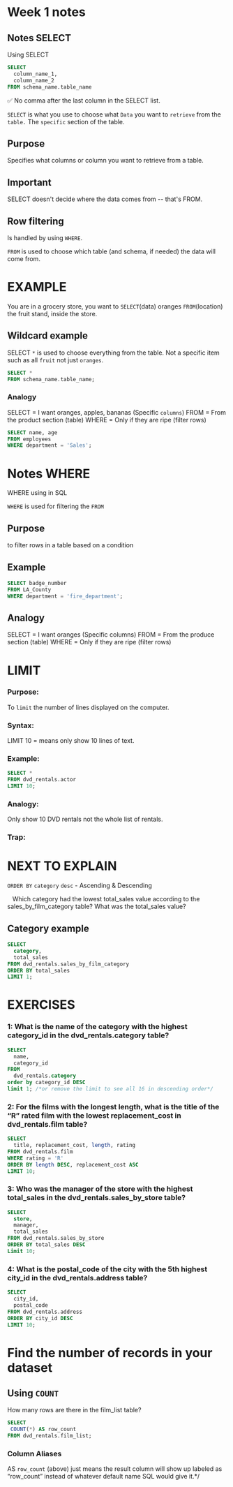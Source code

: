 # Week 1 notes

## Notes SELECT

Using  SELECT

```sql
SELECT
  column_name_1,
  column_name_2
FROM schema_name.table_name
```

✅ No comma after the last column in the SELECT list.

`SELECT` is what you use to choose what `Data` you want to `retrieve` from the `table.` The `specific` section of the table.

## Purpose
Specifies what columns or column you want to retrieve from a table.

## Important
SELECT doesn't decide where the data comes from -- that's FROM.

## Row filtering 
Is handled by using `WHERE`.

`FROM` is used to choose which table (and schema, if needed) the data will come from.


# EXAMPLE
You are in a grocery store, you want to `SELECT`(data) oranges `FROM`(location) the fruit stand, inside the store.

## Wildcard example
SELECT `*` is used to choose everything from the table. Not a specific item such as all `fruit` not just `oranges`.

```SQL
SELECT *
FROM schema_name.table_name;
```

### Analogy
SELECT = I want oranges, apples, bananas (Specific `columns`)
FROM = From the product section (table)
WHERE = Only if they are ripe (filter rows)

```SQL
SELECT name, age
FROM employees
WHERE department = 'Sales';
```

# Notes WHERE

WHERE using in SQL

`WHERE` is used for filtering the `FROM` 

## Purpose
to filter rows in a table based on a condition

## Example

```SQL
SELECT badge_number
FROM LA_County
WHERE department = 'fire_department';
```

## Analogy
SELECT = I want oranges (Specific columns)
FROM = From the produce section (table)
WHERE = Only if they are ripe (filter rows)

# LIMIT

### Purpose: 
To `limit` the number of lines displayed on the computer.

### Syntax: 
LIMIT 10 = means only show 10 lines of text.

### Example: 
```sql
SELECT *
FROM dvd_rentals.actor
LIMIT 10;
```

### Analogy: 
Only show 10 DVD rentals not the whole list of rentals.

### Trap: 

# NEXT TO EXPLAIN
`ORDER BY`
`category`
`desc` - Ascending & Descending

   Which category had the lowest total_sales value according to the sales_by_film_category table? What was the total_sales value?

## Category example
```sql
SELECT
  category,
  total_sales
FROM dvd_rentals.sales_by_film_category
ORDER BY total_sales
LIMIT 1;
```
# EXERCISES
### 1: What is the name of the category with the highest category_id in the dvd_rentals.category table?

```SQL
SELECT 
  name,
  category_id
FROM
  dvd_rentals.category
order by category_id DESC
limit 1; /*or remove the limit to see all 16 in descending order*/
```
### 2: For the films with the longest length, what is the title of the “R” rated film with the lowest replacement_cost in dvd_rentals.film table?

```SQL
SELECT 
  title, replacement_cost, length, rating
FROM dvd_rentals.film
WHERE rating = 'R'
ORDER BY length DESC, replacement_cost ASC
LIMIT 10;
```
### 3: Who was the manager of the store with the highest total_sales in the dvd_rentals.sales_by_store table?

```SQL
SELECT 
  store, 
  manager, 
  total_sales
FROM dvd_rentals.sales_by_store
ORDER BY total_sales DESC
Limit 10;
```
### 4: What is the postal_code of the city with the 5th highest city_id in the dvd_rentals.address table?

```SQL
SELECT 
  city_id,
  postal_code 
FROM dvd_rentals.address 
ORDER BY city_id DESC
LIMIT 10;
```
# Find the number of records in your dataset

## Using `COUNT`

How many rows are there in the film_list table?

```SQL
SELECT 
 COUNT(*) AS row_count 
FROM dvd_rentals.film_list;
```
### Column Aliases
AS `row_count` (above) just means the result column will show up labeled as “row_count” instead of whatever default name SQL would give it.*/